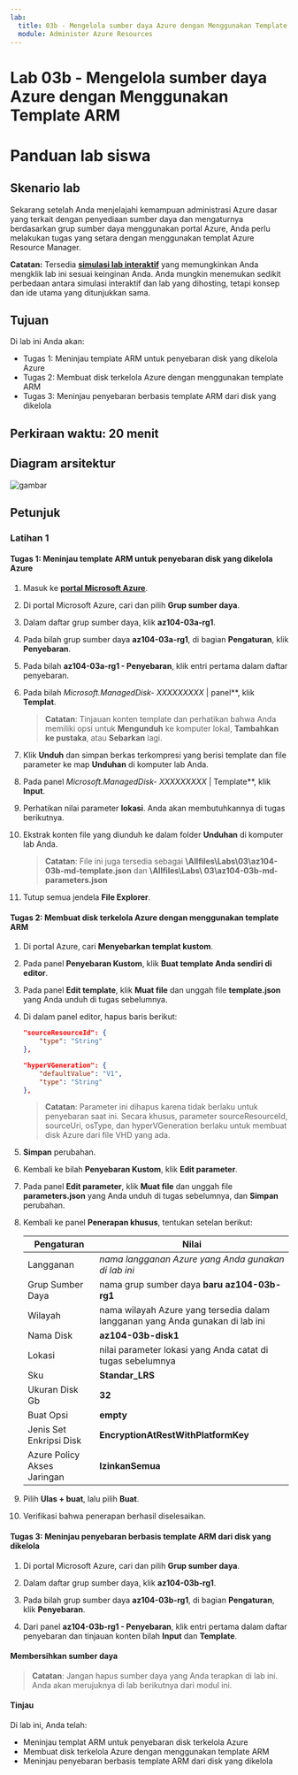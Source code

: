 ```yaml
---
lab:
  title: 03b - Mengelola sumber daya Azure dengan Menggunakan Template ARM
  module: Administer Azure Resources
---
```


# <a name="lab-03b---manage-azure-resources-by-using-arm-templates"></a>Lab 03b - Mengelola sumber daya Azure dengan Menggunakan Template ARM
# <a name="student-lab-manual"></a>Panduan lab siswa

## <a name="lab-scenario"></a>Skenario lab
Sekarang setelah Anda menjelajahi kemampuan administrasi Azure dasar yang terkait dengan penyediaan sumber daya dan mengaturnya berdasarkan grup sumber daya menggunakan portal Azure, Anda perlu melakukan tugas yang setara dengan menggunakan templat Azure Resource Manager.

**Catatan:** Tersedia **[simulasi lab interaktif](https://mslabs.cloudguides.com/guides/AZ-104%20Exam%20Guide%20-%20Microsoft%20Azure%20Administrator%20Exercise%205)** yang memungkinkan Anda mengklik lab ini sesuai keinginan Anda. Anda mungkin menemukan sedikit perbedaan antara simulasi interaktif dan lab yang dihosting, tetapi konsep dan ide utama yang ditunjukkan sama. 

## <a name="objectives"></a>Tujuan

Di lab ini Anda akan:

+ Tugas 1: Meninjau template ARM untuk penyebaran disk yang dikelola Azure
+ Tugas 2: Membuat disk terkelola Azure dengan menggunakan template ARM
+ Tugas 3: Meninjau penyebaran berbasis template ARM dari disk yang dikelola

## <a name="estimated-timing-20-minutes"></a>Perkiraan waktu: 20 menit

## <a name="architecture-diagram"></a>Diagram arsitektur

![gambar](../media/lab03b.png)

## <a name="instructions"></a>Petunjuk

### <a name="exercise-1"></a>Latihan 1

#### <a name="task-1-review-an-arm-template-for-deployment-of-an-azure-managed-disk"></a>Tugas 1: Meninjau template ARM untuk penyebaran disk yang dikelola Azure

1. Masuk ke [**portal Microsoft Azure**](http://portal.azure.com).

1. Di portal Microsoft Azure, cari dan pilih **Grup sumber daya**. 

1. Dalam daftar grup sumber daya, klik **az104-03a-rg1**.

1. Pada bilah grup sumber daya **az104-03a-rg1**, di bagian **Pengaturan**, klik **Penyebaran**.

1. Pada bilah **az104-03a-rg1 - Penyebaran**, klik entri pertama dalam daftar penyebaran.

1. Pada bilah **Microsoft.ManagedDisk-* XXXXXXXXX* \| panel**, klik **Templat**.

    >**Catatan**: Tinjauan konten template dan perhatikan bahwa Anda memiliki opsi untuk **Mengunduh** ke komputer lokal, **Tambahkan ke pustaka**, atau **Sebarkan** lagi.

1. Klik **Unduh** dan simpan berkas terkompresi yang berisi template dan file parameter ke map **Unduhan** di komputer lab Anda.

1. Pada panel **Microsoft.ManagedDisk-* XXXXXXXXX* \| Template**, klik **Input**.

1. Perhatikan nilai parameter **lokasi**. Anda akan membutuhkannya di tugas berikutnya.

1. Ekstrak konten file yang diunduh ke dalam folder **Unduhan** di komputer lab Anda.

    >**Catatan**: File ini juga tersedia sebagai **\\Allfiles\\Labs\\03\\az104-03b-md-template.json** dan **\\Allfiles\\Labs\\ 03\\az104-03b-md-parameters.json**
    
1. Tutup semua jendela **File Explorer**.

#### <a name="task-2-create-an-azure-managed-disk-by-using-an-arm-template"></a>Tugas 2: Membuat disk terkelola Azure dengan menggunakan template ARM

1. Di portal Azure, cari **Menyebarkan templat kustom**.

1. Pada panel **Penyebaran Kustom**, klik **Buat template Anda sendiri di editor**.

1. Pada panel **Edit template**, klik **Muat file** dan unggah file **template.json** yang Anda unduh di tugas sebelumnya.

1. Di dalam panel editor, hapus baris berikut:

   ```json
   "sourceResourceId": {
       "type": "String"
   },
   ```

   ```json
   "hyperVGeneration": {
       "defaultValue": "V1",
       "type": "String"
   },      
   ```

    >**Catatan**: Parameter ini dihapus karena tidak berlaku untuk penyebaran saat ini. Secara khusus, parameter sourceResourceId, sourceUri, osType, dan hyperVGeneration berlaku untuk membuat disk Azure dari file VHD yang ada.

1. **Simpan** perubahan.

1. Kembali ke bilah **Penyebaran Kustom**, klik **Edit parameter**. 

1. Pada panel **Edit parameter**, klik **Muat file** dan unggah file **parameters.json** yang Anda unduh di tugas sebelumnya, dan **Simpan** perubahan.

1. Kembali ke panel **Penerapan khusus**, tentukan setelan berikut:

    | Pengaturan | Nilai |
    | --- |--- |
    | Langganan | *nama langganan Azure yang Anda gunakan di lab ini* |
    | Grup Sumber Daya | nama grup sumber daya **baru** **az104-03b-rg1** |
    | Wilayah | nama wilayah Azure yang tersedia dalam langganan yang Anda gunakan di lab ini |
    | Nama Disk | **az104-03b-disk1** |
    | Lokasi | nilai parameter lokasi yang Anda catat di tugas sebelumnya |
    | Sku | **Standar_LRS** |
    | Ukuran Disk Gb | **32** |
    | Buat Opsi | **empty** |
    | Jenis Set Enkripsi Disk | **EncryptionAtRestWithPlatformKey** |
    | Azure Policy Akses Jaringan | **IzinkanSemua** |

1. Pilih **Ulas + buat**, lalu pilih **Buat**.

1. Verifikasi bahwa penerapan berhasil diselesaikan.

#### <a name="task-3-review-the-arm-template-based-deployment-of-the-managed-disk"></a>Tugas 3: Meninjau penyebaran berbasis template ARM dari disk yang dikelola

1. Di portal Microsoft Azure, cari dan pilih **Grup sumber daya**. 

1. Dalam daftar grup sumber daya, klik **az104-03b-rg1**.

1. Pada bilah grup sumber daya **az104-03b-rg1**, di bagian **Pengaturan**, klik **Penyebaran**.

1. Dari panel **az104-03b-rg1 - Penyebaran**, klik entri pertama dalam daftar penyebaran dan tinjauan konten bilah **Input** dan **Template**.

#### <a name="clean-up-resources"></a>Membersihkan sumber daya

   >**Catatan**: Jangan hapus sumber daya yang Anda terapkan di lab ini. Anda akan merujuknya di lab berikutnya dari modul ini.

#### <a name="review"></a>Tinjau

Di lab ini, Anda telah:

- Meninjau templat ARM untuk penyebaran disk terkelola Azure
- Membuat disk terkelola Azure dengan menggunakan template ARM
- Meninjau penyebaran berbasis template ARM dari disk yang dikelola
